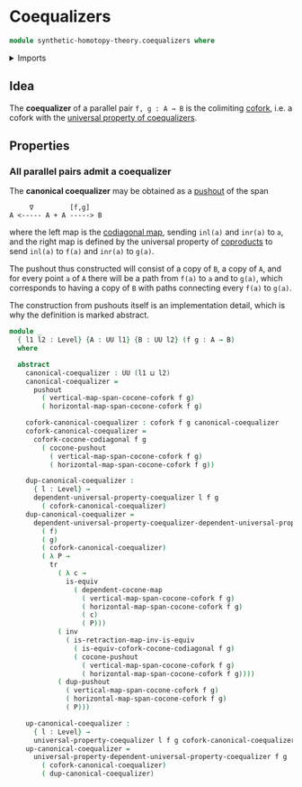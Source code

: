 # Coequalizers

```agda
module synthetic-homotopy-theory.coequalizers where
```

<details><summary>Imports</summary>

```agda
open import foundation.equivalences
open import foundation.identity-types
open import foundation.transport-along-identifications
open import foundation.universe-levels

open import synthetic-homotopy-theory.coforks
open import synthetic-homotopy-theory.dependent-cocones-under-span-diagrams
open import synthetic-homotopy-theory.dependent-universal-property-coequalizers
open import synthetic-homotopy-theory.pushouts
open import synthetic-homotopy-theory.universal-property-coequalizers
```

</details>

## Idea

The **coequalizer** of a parallel pair `f, g : A → B` is the colimiting
[cofork](synthetic-homotopy-theory.coforks.md), i.e. a cofork with the
[universal property of coequalizers](synthetic-homotopy-theory.universal-property-coequalizers.md).

## Properties

### All parallel pairs admit a coequalizer

The **canonical coequalizer** may be obtained as a
[pushout](synthetic-homotopy-theory.pushouts.md) of the span

```text
     ∇         [f,g]
A <----- A + A -----> B
```

where the left map is the
[codiagonal map](foundation.codiagonal-maps-of-types.md), sending `inl(a)` and
`inr(a)` to `a`, and the right map is defined by the universal property of
[coproducts](foundation.coproduct-types.md) to send `inl(a)` to `f(a)` and
`inr(a)` to `g(a)`.

The pushout thus constructed will consist of a copy of `B`, a copy of `A`, and
for every point `a` of `A` there will be a path from `f(a)` to `a` and to
`g(a)`, which corresponds to having a copy of `B` with paths connecting every
`f(a)` to `g(a)`.

The construction from pushouts itself is an implementation detail, which is why
the definition is marked abstract.

```agda
module _
  { l1 l2 : Level} {A : UU l1} {B : UU l2} (f g : A → B)
  where

  abstract
    canonical-coequalizer : UU (l1 ⊔ l2)
    canonical-coequalizer =
      pushout
        ( vertical-map-span-cocone-cofork f g)
        ( horizontal-map-span-cocone-cofork f g)

    cofork-canonical-coequalizer : cofork f g canonical-coequalizer
    cofork-canonical-coequalizer =
      cofork-cocone-codiagonal f g
        ( cocone-pushout
          ( vertical-map-span-cocone-cofork f g)
          ( horizontal-map-span-cocone-cofork f g))

    dup-canonical-coequalizer :
      { l : Level} →
      dependent-universal-property-coequalizer l f g
        ( cofork-canonical-coequalizer)
    dup-canonical-coequalizer =
      dependent-universal-property-coequalizer-dependent-universal-property-pushout
        ( f)
        ( g)
        ( cofork-canonical-coequalizer)
        ( λ P →
          tr
            ( λ c →
              is-equiv
                ( dependent-cocone-map
                  ( vertical-map-span-cocone-cofork f g)
                  ( horizontal-map-span-cocone-cofork f g)
                  ( c)
                  ( P)))
            ( inv
              ( is-retraction-map-inv-is-equiv
                ( is-equiv-cofork-cocone-codiagonal f g)
                ( cocone-pushout
                  ( vertical-map-span-cocone-cofork f g)
                  ( horizontal-map-span-cocone-cofork f g))))
            ( dup-pushout
              ( vertical-map-span-cocone-cofork f g)
              ( horizontal-map-span-cocone-cofork f g)
              ( P)))

    up-canonical-coequalizer :
      { l : Level} →
      universal-property-coequalizer l f g cofork-canonical-coequalizer
    up-canonical-coequalizer =
      universal-property-dependent-universal-property-coequalizer f g
        ( cofork-canonical-coequalizer)
        ( dup-canonical-coequalizer)
```
